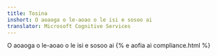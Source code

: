```yaml
---
title: Tosina
inshort: O aoaoga o le-aoao o le isi e sosoo ai
translator: Microsoft Cognitive Services
---
```


O aoaoga o le-aoao o le isi e sosoo ai
{% e aofia ai compliance.html %}

